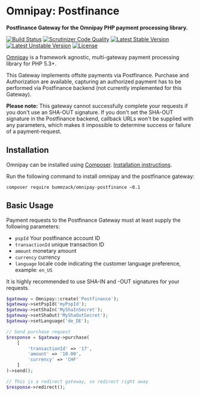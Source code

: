 # Omnipay: Postfinance 

**Postfinance Gateway for the Omnipay PHP payment processing library.**

[![Build Status](https://api.travis-ci.org/bummzack/omnipay-postfinance.png)](https://travis-ci.org/bummzack/omnipay-postfinance)
[![Scrutinizer Code Quality](https://scrutinizer-ci.com/g/bummzack/omnipay-postfinance/badges/quality-score.png?b=master)](https://scrutinizer-ci.com/g/bummzack/omnipay-postfinance/?branch=master)
[![Latest Stable Version](https://poser.pugx.org/bummzack/omnipay-postfinance/v/stable)](https://packagist.org/packages/bummzack/omnipay-postfinance)
[![Latest Unstable Version](https://poser.pugx.org/bummzack/omnipay-postfinance/v/unstable)](https://packagist.org/packages/bummzack/omnipay-postfinance)
[![License](https://poser.pugx.org/bummzack/omnipay-postfinance/license)](https://packagist.org/packages/bummzack/omnipay-postfinance)

[Omnipay](https://github.com/thephpleague/omnipay) is a framework agnostic, multi-gateway payment
processing library for PHP 5.3+. 

This Gateway implements offsite payments via Postfinance. Purchase and Authorization are available, capturing an authorized payment has to be performed via Postfinance backend (not currently implemented for this Gateway).

**Please note:** This gateway cannot successfully complete your requests if you don't use an SHA-OUT signature. If you don't set the SHA-OUT signature in the Postfinance backend, callback URLs won't be supplied with any parameters, which makes it impossible to determine success or failure of a payment-request.

## Installation

Omnipay can be installed using [Composer](https://getcomposer.org/). [Installation instructions](https://getcomposer.org/doc/00-intro.md#installation-linux-unix-osx).

Run the following command to install omnipay and the postfinance gateway:

    composer require bummzack/omnipay-postfinance ~0.1

## Basic Usage

Payment requests to the Postfinance Gateway must at least supply the following parameters:

 - `pspId` Your postfinance account ID 
 - `transactionId` unique transaction ID 
 - `amount` monetary amount 
 - `currency` currency
 - `language` locale code indicating the customer language preference, example: `en_US`
 
It is highly recommended to use SHA-IN and -OUT signatures for your requests.

```php
$gateway = Omnipay::create('Postfinance');
$gateway->setPspId('myPspId');
$gateway->setShaIn('MyShaInSecret');
$gateway->setShaOut('MyShaOutSecret');
$gateway->setLanguage('de_DE');

// Send purchase request
$response = $gateway->purchase(
    [
        'transactionId' => '17',
        'amount' => '10.00',
        'currency' => 'CHF'
    ]
)->send();

// This is a redirect gateway, so redirect right away
$response->redirect();

```

